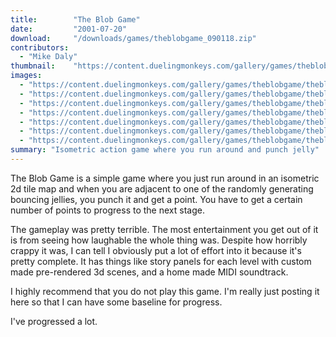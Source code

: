 ```yaml
---
title:        "The Blob Game"
date:         "2001-07-20"
download:     "/downloads/games/theblobgame_090118.zip"
contributors: 
  - "Mike Daly"
thumbnail:    "https://content.duelingmonkeys.com/gallery/games/theblobgame/theblobgame_thumb.jpg"
images: 
  - "https://content.duelingmonkeys.com/gallery/games/theblobgame/theblobgame1mid.jpg"
  - "https://content.duelingmonkeys.com/gallery/games/theblobgame/theblobgame2mid.jpg"
  - "https://content.duelingmonkeys.com/gallery/games/theblobgame/theblobgame3mid.jpg"
  - "https://content.duelingmonkeys.com/gallery/games/theblobgame/theblobgame4mid.jpg"
  - "https://content.duelingmonkeys.com/gallery/games/theblobgame/theblobgame5mid.jpg"
  - "https://content.duelingmonkeys.com/gallery/games/theblobgame/theblobgame6mid.jpg"
  - "https://content.duelingmonkeys.com/gallery/games/theblobgame/theblobgame7mid.jpg"
summary: "Isometric action game where you run around and punch jelly"
---
```

The Blob Game is a simple game where you just run around in an isometric 2d tile map and when you are adjacent to one of the randomly generating bouncing jellies, you punch it and get a point. You have to get a certain number of points to progress to the next stage.

The gameplay was pretty terrible. The most entertainment you get out of it is from seeing how laughable the whole thing was. Despite how horribly crappy it was, I can tell I obviously put a lot of effort into it because it's pretty complete. It has things like story panels for each level with custom made pre-rendered 3d scenes, and a home made MIDI soundtrack.

I highly recommend that you do not play this game. I'm really just posting it here so that I can have some baseline for progress.

I've progressed a lot.
